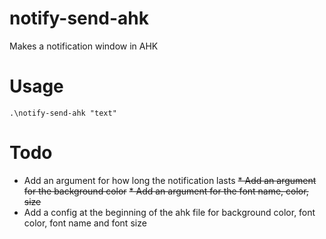 # notify-send-ahk
Makes a notification window in AHK

# Usage

  `.\notify-send-ahk "text"`

# Todo

* Add an argument for how long the notification lasts
~~* Add an argument for the background color~~
~~* Add an argument for the font name, color, size~~
* Add a config at the beginning of the ahk file for background color, font color, font name and font size
